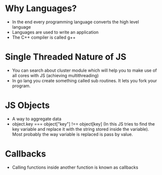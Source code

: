 # Why Languages?
- In the end every programming language converts the high level language 
- Languages are used to write an  application
- The C++ compiler is called g++

# Single Threaded Nature of JS
- You can search about cluster module which will help you to make use of all cores with JS (achieving multithreading)
- In go lang you create something called sub routines. It lets you fork your program.

# JS Objects
- A way to aggregate data
- object.key === object["key"] !== object[key] (In this JS tries to find the key variable and replace it with the string stored inside the variable). Most probably the way variable is replaced is pass by value.

# Callbacks
- Calling functions inside another function is known as callbacks